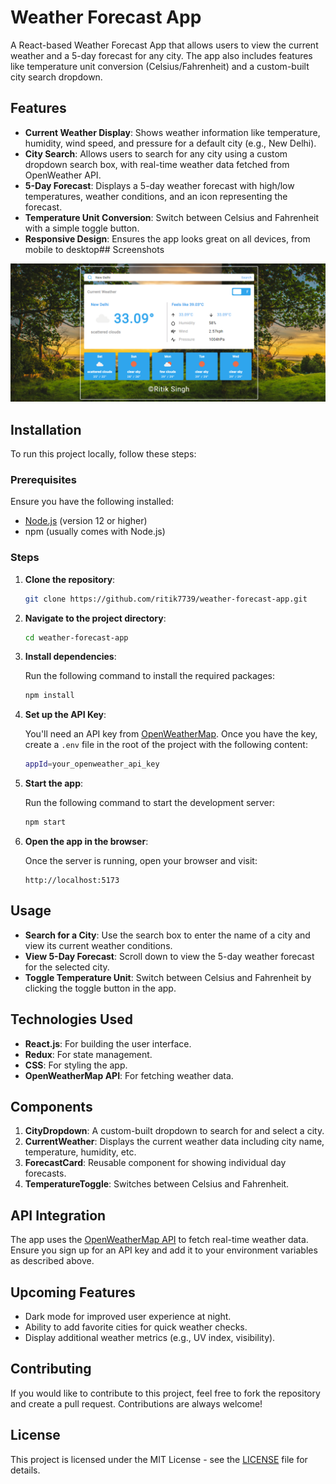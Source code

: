 # Weather Forecast App

A React-based Weather Forecast App that allows users to view the current weather and a 5-day forecast for any city. The app also includes features like temperature unit conversion (Celsius/Fahrenheit) and a custom-built city search dropdown.

## Features

- **Current Weather Display**: Shows weather information like temperature, humidity, wind speed, and pressure for a default city (e.g., New Delhi).
- **City Search**: Allows users to search for any city using a custom dropdown search box, with real-time weather data fetched from OpenWeather API.
- **5-Day Forecast**: Displays a 5-day weather forecast with high/low temperatures, weather conditions, and an icon representing the forecast.
- **Temperature Unit Conversion**: Switch between Celsius and Fahrenheit with a simple toggle button.
- **Responsive Design**: Ensures the app looks great on all devices, from mobile to desktop## Screenshots


![Weather App Screenshot](./src/public/screenshot.png)

## Installation

To run this project locally, follow these steps:

### Prerequisites

Ensure you have the following installed:

- [Node.js](https://nodejs.org/) (version 12 or higher)
- npm (usually comes with Node.js)

### Steps

1. **Clone the repository**:

   ```bash
   git clone https://github.com/ritik7739/weather-forecast-app.git
   ```

2. **Navigate to the project directory**:

   ```bash
   cd weather-forecast-app
   ```

3. **Install dependencies**:

   Run the following command to install the required packages:

   ```bash
   npm install
   ```

4. **Set up the API Key**:

   You'll need an API key from [OpenWeatherMap](https://openweathermap.org/api). Once you have the key, create a `.env` file in the root of the project with the following content:

   ```bash
   appId=your_openweather_api_key
   ```

5. **Start the app**:

   Run the following command to start the development server:

   ```bash
   npm start
   ```

6. **Open the app in the browser**:

   Once the server is running, open your browser and visit:

   ```
   http://localhost:5173
   ```

## Usage

- **Search for a City**: Use the search box to enter the name of a city and view its current weather conditions.
- **View 5-Day Forecast**: Scroll down to view the 5-day weather forecast for the selected city.
- **Toggle Temperature Unit**: Switch between Celsius and Fahrenheit by clicking the toggle button in the app.
  
## Technologies Used

- **React.js**: For building the user interface.
- **Redux**: For state management.
- **CSS**: For styling the app.
- **OpenWeatherMap API**: For fetching weather data.

## Components

1. **CityDropdown**: A custom-built dropdown to search for and select a city.
2. **CurrentWeather**: Displays the current weather data including city name, temperature, humidity, etc.
3. **ForecastCard**: Reusable component for showing individual day forecasts.
4. **TemperatureToggle**: Switches between Celsius and Fahrenheit.

## API Integration

The app uses the [OpenWeatherMap API](https://openweathermap.org/api) to fetch real-time weather data. Ensure you sign up for an API key and add it to your environment variables as described above.

## Upcoming Features

- Dark mode for improved user experience at night.
- Ability to add favorite cities for quick weather checks.
- Display additional weather metrics (e.g., UV index, visibility).

## Contributing

If you would like to contribute to this project, feel free to fork the repository and create a pull request. Contributions are always welcome!

## License

This project is licensed under the MIT License - see the [LICENSE](LICENSE) file for details.
